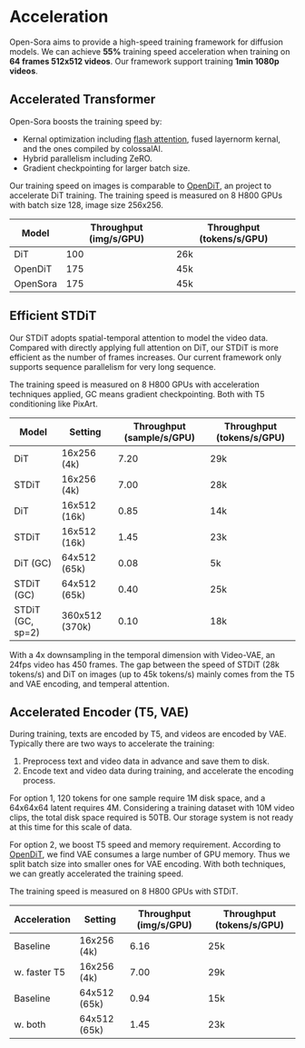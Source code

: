 # Acceleration

Open-Sora aims to provide a high-speed training framework for diffusion models. We can achieve **55%** training speed acceleration when training on **64 frames 512x512 videos**. Our framework support training **1min 1080p videos**.

## Accelerated Transformer

Open-Sora boosts the training speed by:

- Kernal optimization including [flash attention](https://github.com/Dao-AILab/flash-attention), fused layernorm kernal, and the ones compiled by colossalAI.
- Hybrid parallelism including ZeRO.
- Gradient checkpointing for larger batch size.

Our training speed on images is comparable to [OpenDiT](https://github.com/NUS-HPC-AI-Lab/OpenDiT), an project to accelerate DiT training. The training speed is measured on 8 H800 GPUs with batch size 128, image size 256x256.

| Model    | Throughput (img/s/GPU) | Throughput (tokens/s/GPU) |
| -------- | ---------------------- | ------------------------- |
| DiT      | 100                    | 26k                       |
| OpenDiT  | 175                    | 45k                       |
| OpenSora | 175                    | 45k                       |

## Efficient STDiT

Our STDiT adopts spatial-temporal attention to model the video data. Compared with directly applying full attention on DiT, our STDiT is more efficient as the number of frames increases. Our current framework only supports sequence parallelism for very long sequence.

The training speed is measured on 8 H800 GPUs with acceleration techniques applied, GC means gradient checkpointing. Both with T5 conditioning like PixArt.

| Model            | Setting        | Throughput (sample/s/GPU) | Throughput (tokens/s/GPU) |
| ---------------- | -------------- | ------------------------- | ------------------------- |
| DiT              | 16x256  (4k)   | 7.20                      | 29k                       |
| STDiT            | 16x256  (4k)   | 7.00                      | 28k                       |
| DiT              | 16x512  (16k)  | 0.85                      | 14k                       |
| STDiT            | 16x512  (16k)  | 1.45                      | 23k                       |
| DiT (GC)         | 64x512  (65k)  | 0.08                      | 5k                        |
| STDiT (GC)       | 64x512  (65k)  | 0.40                      | 25k                       |
| STDiT (GC, sp=2) | 360x512 (370k) | 0.10                      | 18k                       |

With a 4x downsampling in the temporal dimension with Video-VAE, an 24fps video has 450 frames. The gap between the speed of STDiT (28k tokens/s) and DiT on images (up to 45k tokens/s) mainly comes from the T5 and VAE encoding, and temperal attention.

## Accelerated Encoder (T5, VAE)

During training, texts are encoded by T5, and videos are encoded by VAE. Typically there are two ways to accelerate the training:

1. Preprocess text and video data in advance and save them to disk.
2. Encode text and video data during training, and accelerate the encoding process.

For option 1, 120 tokens for one sample require 1M disk space, and a 64x64x64 latent requires 4M. Considering a training dataset with 10M video clips, the total disk space required is 50TB. Our storage system is not ready at this time for this scale of data.

For option 2, we boost T5 speed and memory requirement. According to [OpenDiT](https://github.com/NUS-HPC-AI-Lab/OpenDiT), we find VAE consumes a large number of GPU memory. Thus we split batch size into smaller ones for VAE encoding. With both techniques, we can greatly accelerated the training speed.

The training speed is measured on 8 H800 GPUs with STDiT.

| Acceleration | Setting       | Throughput (img/s/GPU) | Throughput (tokens/s/GPU) |
| ------------ | ------------- | ---------------------- | ------------------------- |
| Baseline     | 16x256  (4k)  | 6.16                   | 25k                       |
| w. faster T5 | 16x256  (4k)  | 7.00                   | 29k                       |
| Baseline     | 64x512  (65k) | 0.94                   | 15k                       |
| w. both      | 64x512  (65k) | 1.45                   | 23k                       |
